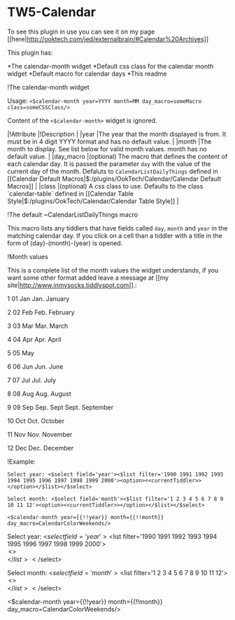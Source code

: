 # TW5-Calendar

To see this plugin in use you can see it on my page [[here|http://ooktech.com/jed/externalbrain/#Calendar%20Archives]]

This plugin has:

*The calendar-month widget
*Default css class for the calendar month widget
*Default macro for calendar days
*This readme

!The calendar-month widget

Usage: `<$calendar-month year=YYYY month=MM day_macro=someMacro class=someCSSClass/>`

Content of the `<$calendar-month>` widget is ignored.

|!Attribute |!Description |
|year |The year that the month displayed is from. It must be in 4 digit YYYY format and has no default value. |
|month |The month to display. See list below for valid month values. month has no default value. |
|day_macro |(optional) The macro that defines the content of each calendar day. It is passed the parameter `day` with the value of the current day of the month. Defaluts to `CalendarListDailyThings` defined in [[Calendar Default Macros|$:/plugins/OokTech/Calendar/Calendar Default Macros]] |
|class |(optional) A css class to use. Defaults to the class `calendar-table` defined in [[Calendar Table Style|$:/plugins/OokTech/Calendar/Calendar Table Style]] |

!The default ~CalendarListDailyThings macro

This macro lists any tiddlers that have fields called `day`, `month` and `year` in the matching calendar day. If you click on a cell than a tiddler with a title in the form of (day)-(month)-(year) is opened.

!Month values

This is a complete list of the month values the widget understands, if you want some other format added leave a message at [[my site|http://www.inmysocks.tiddlyspot.com]].:

1
01
Jan
Jan.
January

2
02
Feb
Feb.
February

3
03
Mar
Mar.
March

4
04
Apr
Apr.
April

5
05
May

6
06
Jun
Jun.
June

7
07
Jul
Jul.
July

8
08
Aug
Aug.
August

9
09
Sep
Sep.
Sept
Sept.
September

10
Oct
Oct.
October

11
Nov
Nov.
November

12
Dec
Dec.
December

!Example:

```
Select year: <$select field='year'><$list filter='1990 1991 1992 1993 1994 1995 1996 1997 1998 1999 2000'><option><<currentTiddler>></option></$list></$select>

Select month: <$select field='month'><$list filter='1 2 3 4 5 6 7 8 9 10 11 12'><option><<currentTiddler>></option></$list></$select>

<$calendar-month year={{!!year}} month={{!!month}} day_macro=CalendarColorWeekends/>
```

Select year: <$select field='year'><$list filter='1990 1991 1992 1993 1994 1995 1996 1997 1998 1999 2000'><option><<currentTiddler>></option></$list></$select>

Select month: <$select field='month'><$list filter='1 2 3 4 5 6 7 8 9 10 11 12'><option><<currentTiddler>></option></$list></$select>

<$calendar-month year={{!!year}} month={{!!month}} day_macro=CalendarColorWeekends/>
